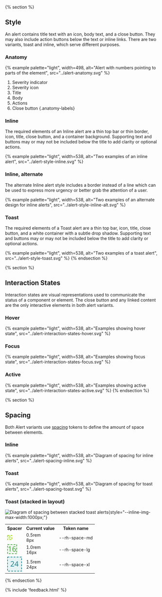 {% section %}
## Style

An alert contains title text with an icon, body text, and a close button. They may also include action buttons below the text or inline links. There are two variants, toast and inline, which serve different purposes.

### Anatomy

{% example palette="light",
           width=498,
           alt="Alert with numbers pointing to parts of the element",
           src="../alert-anatomy.svg" %}

1. Severity indicator
2. Severity icon
3. Title
4. Body
5. Actions
6. Close button
{.anatomy-labels}

### Inline

The required elements of an Inline alert are a thin top bar or thin border, icon, title, close button, and a container background. Supporting text and buttons may or may not be included below the title to add clarity or optional actions.

{% example palette="light",
           width=538,
           alt="Two examples of an inline alert",
           src="../alert-style-inline.svg" %}

### Inline, alternate

The alternate Inline alert style includes a border instead of a line which can be used to express more urgency or better grab the attention of a user.

{% example palette="light",
           width=538,
           alt="Two examples of an alternate design for inline alerts",
           src="../alert-style-inline-alt.svg" %}

### Toast

The required elements of a Toast alert are a thin top bar, icon, title, close button, and a white container with a subtle drop shadow. Supporting text and buttons may or may not be included below the title to add clarity or optional actions.

{% example palette="light",
           width=538,
           alt="Two examples of a toast alert",
           src="../alert-style-toast.svg" %}
{% endsection %}

{% section %}
## Interaction States

Interaction states are visual representations used to communicate the status of a component or element. The close button and any linked content are the only interactive elements in both alert variants.

### Hover

{% example palette="light",
           width=538,
           alt="Examples showing hover state",
           src="../alert-interaction-states-hover.svg" %}

### Focus

{% example palette="light",
           width=538,
           alt="Examples showing focus state",
           src="../alert-interaction-states-focus.svg" %}

### Active

{% example palette="light",
           width=538,
           alt="Examples showing active state",
           src="../alert-interaction-states-active.svg" %}
{% endsection %}

{% section %}
## Spacing

Both Alert variants use [spacing](/foundations/spacing/) tokens to define the amount of space between elements.

### Inline

{% example palette="light",
           width=538,
           alt="Diagram of spacing for inline alerts",
           src="../alert-spacing-inline.svg" %}

### Toast

{% example palette="light",
           width=538,
           alt="Diagram of spacing for toast alerts",
           src="../alert-spacing-toast.svg" %}

### Toast (stacked in layout)
![Diagram of spacing between stacked toast alerts](../alert-spacing-toast-layout.svg){style="--inline-img-max-width:1000px;"}

<table style="width:100%">
    <tr>
        <th>Spacer</th>
        <th>Current value</th>
        <th>Token name</th>
    </tr>
    <tr>
        <td><img src="/assets/spacing/8px-with-number.svg" alt="8 pixel spacer"></td>
        <td>0.5rem<br>8px</td>
        <td>--rh-space-md</td>
    </tr>
    <tr>
        <td><img src="/assets/spacing/16px-with-number.svg" alt="16 pixel spacer"></td>
        <td>1.0rem<br>16px</td>
        <td>--rh-space-lg</td>
    </tr>
    <tr>
        <td><img src="/assets/spacing/24px-with-number.svg" alt="24 pixel spacer"></td>
        <td>1.5rem<br>24px</td>
        <td>--rh-space-xl</td>
    </tr>
</table>
{% endsection %}

{% include 'feedback.html' %}